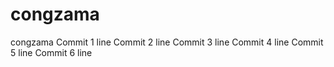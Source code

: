 # congzama
congzama
Commit 1 line
Commit 2 line
Commit 3 line
Commit 4 line
Commit 5 line
Commit 6 line
